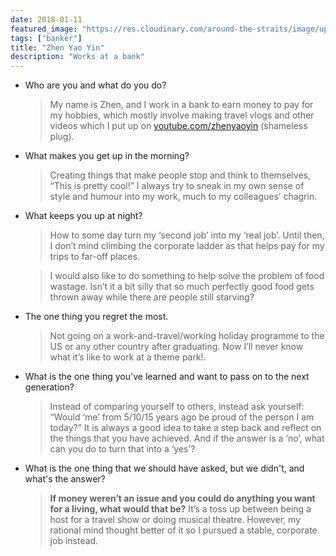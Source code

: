 ```yaml
---
date: 2018-01-11
featured_image: "https://res.cloudinary.com/around-the-straits/image/upload/c_fill,g_face,w_800/v1515709803/Zhen_Mekong_xqsruf.jpg"
tags: ["banker"]
title: "Zhen Yao Yin"
description: "Works at a bank"
---
```

* Who are you and what do you do?

    >  My name is Zhen, and I work in a bank to earn money to pay for my hobbies, which mostly involve making travel vlogs and other videos which I put up on [youtube.com/zhenyaoyin](youtube.com/zhenyaoyin) (shameless plug).

<!--more-->

* What makes you get up in the morning?

    > Creating things that make people stop and think to themselves, “This is pretty cool!” I always try to sneak in my own sense of style and humour into my work, much to my colleagues’ chagrin.

* What keeps you up at night?

    > How to some day turn my ‘second job’ into my ‘real job’. Until then, I don’t mind climbing the corporate ladder as that helps pay for my trips to far-off places.

    > I would also like to do something to help solve the problem of food wastage. Isn’t it a bit silly that so much perfectly good food gets thrown away while there are people still starving?

* The one thing you regret the most.

    > Not going on a work-and-travel/working holiday programme to the US or any other country after graduating. Now I’ll never know what it’s like to work at a theme park!.

* What is the one thing you've learned and want to pass on to the next generation?

    > Instead of comparing yourself to others, instead ask yourself: “Would ‘me’ from 5/10/15 years ago be proud of the person I am today?” It is always a good idea to take a step back and reflect on the things that you have achieved. And if the answer is a ‘no’, what can you do to turn that into a ‘yes’?

* What is the one thing that we should have asked, but we didn't, and what's the answer?

    > **If money weren’t an issue and you could do anything you want for a living, what would that be?** It’s a toss up between being a host for a travel show or doing musical theatre. However, my rational mind thought better of it so I pursued a stable, corporate job instead.
